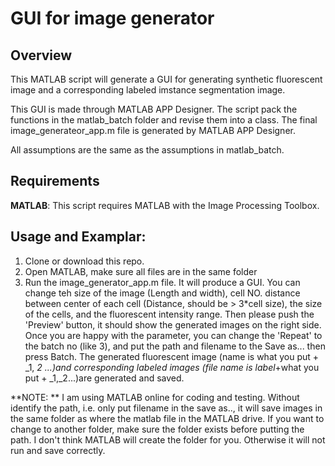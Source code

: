 # GUI for image generator
## Overview

This MATLAB script will generate a GUI for generating synthetic fluorescent image and a corresponding labeled imstance segmentation image.

This GUI is made through MATLAB APP Designer. The script pack the functions in the matlab_batch folder and revise them into a class. The final image_generateor_app.m file is generated by MATLAB APP Designer.

All assumptions are the same as the assumptions in matlab_batch.

## Requirements

**MATLAB**: This script requires MATLAB with the Image Processing Toolbox.

## Usage and Examplar:

1.	Clone or download this repo.
2.	Open MATLAB, make sure all files are in the same folder
3.	Run the image_generator_app.m file. It will produce a GUI. You can change teh size of the image (Length and width), cell NO. distance between center of each cell (Distance, should be > 3*cell size),  the size of the cells, and the fluorescent intensity range. Then please push the 'Preview' button, it should show the generated images on the right side. Once you are happy with the parameter, you can change the 'Repeat' to the batch no (like 3), and put the path and filename to the Save as... then press Batch. The generated fluorescent image (name is what you put + _1, _2 ...)and corresponding labeled images (file name is label_+what you put + _1,_2...)are generated and saved.

**NOTE: ** I am using MATLAB online for coding and testing. Without identify the path, i.e. only put filename in the save as.., it will save images in the same folder as where the matlab file in the MATLAB drive. If you want to change to another folder, make sure the folder exists before putting the path. I don't think MATLAB will create the folder for you. Otherwise it will not run and save correctly. 
